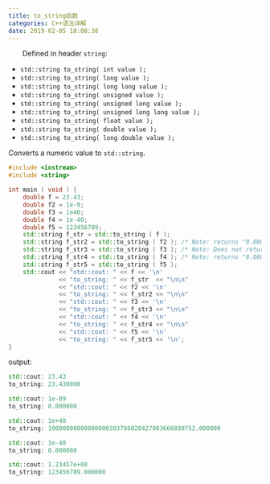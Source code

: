 ```yaml
---
title: to_string函数
categories: C++语法详解
date: 2019-02-05 18:08:38
---
```

&emsp;&emsp;Defined in header `string`:<!--more-->

- `std::string to_string( int value );`
- `std::string to_string( long value );`
- `std::string to_string( long long value );`
- `std::string to_string( unsigned value );`
- `std::string to_string( unsigned long value );`
- `std::string to_string( unsigned long long value );`
- `std::string to_string( float value );`
- `std::string to_string( double value );`
- `std::string to_string( long double value );`

Converts a numeric value to `std::string`.

``` cpp
#include <iostream>
#include <string>

int main ( void ) {
    double f = 23.43;
    double f2 = 1e-9;
    double f3 = 1e40;
    double f4 = 1e-40;
    double f5 = 123456789;
    std::string f_str = std::to_string ( f );
    std::string f_str2 = std::to_string ( f2 ); /* Note: returns "0.000000" */
    std::string f_str3 = std::to_string ( f3 ); /* Note: Does not return "1e+40" */
    std::string f_str4 = std::to_string ( f4 ); /* Note: returns "0.000000" */
    std::string f_str5 = std::to_string ( f5 );
    std::cout << "std::cout: " << f << '\n'
              << "to_string: " << f_str  << "\n\n"
              << "std::cout: " << f2 << '\n'
              << "to_string: " << f_str2 << "\n\n"
              << "std::cout: " << f3 << '\n'
              << "to_string: " << f_str3 << "\n\n"
              << "std::cout: " << f4 << '\n'
              << "to_string: " << f_str4 << "\n\n"
              << "std::cout: " << f5 << '\n'
              << "to_string: " << f_str5 << '\n';
}
```

output:

``` cpp
std::cout: 23.43
to_string: 23.430000

std::cout: 1e-09
to_string: 0.000000

std::cout: 1e+40
to_string: 10000000000000000303786028427003666890752.000000

std::cout: 1e-40
to_string: 0.000000

std::cout: 1.23457e+08
to_string: 123456789.000000
```